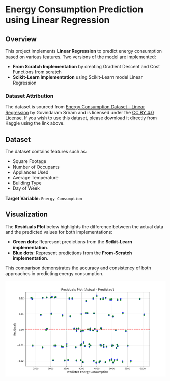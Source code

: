 
# Energy Consumption Prediction using Linear Regression

## Overview
This project implements **Linear Regression** to predict energy consumption based on various features. Two versions of the model are implemented:
- **From Scratch Implementation** by creating Gradient Descent and Cost Functions from scratch
- **Scikit-Learn Implementation** using Scikit-Learn model Linear Regression


### Dataset Attribution
The dataset is sourced from [Energy Consumption Dataset - Linear Regression](https://www.kaggle.com/datasets/govindaramsriram/energy-consumption-dataset-linear-regression) by Govindaram Sriram and is licensed under the [CC BY 4.0 License](https://creativecommons.org/licenses/by/4.0/). 
If you wish to use this dataset, please download it directly from Kaggle using the link above.

## Dataset
The dataset contains features such as:
- Square Footage
- Number of Occupants
- Appliances Used
- Average Temperature
- Building Type
- Day of Week

**Target Variable:** `Energy Consumption`

## Visualization

The **Residuals Plot** below highlights the difference between the actual data and the predicted values for both implementations:

- **Green dots**: Represent predictions from the **Scikit-Learn implementation**.
- **Blue dots**: Represent predictions from the **From-Scratch implementation**.

This comparison demonstrates the accuracy and consistency of both approaches in predicting energy consumption.

![Residuals Comparison](Figure_1.png)



